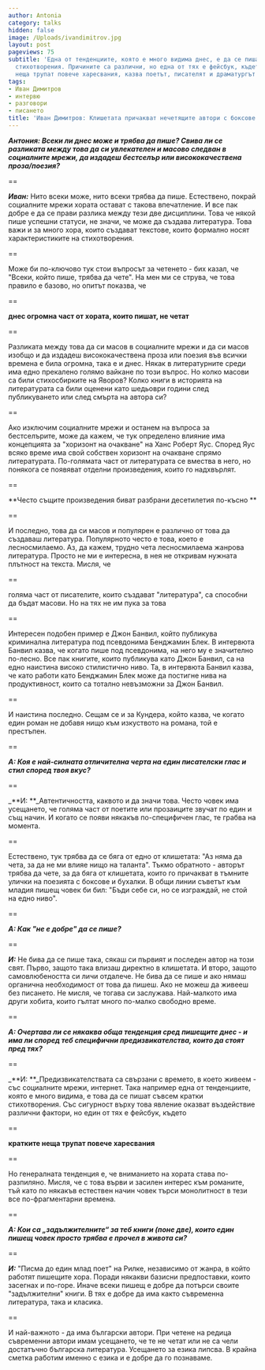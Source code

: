 ```yaml
---
author: Antonia
category: talks
hidden: false
image: /Uploads/ivandimitrov.jpg
layout: post
pageviews: 75
subtitle: 'Eдна от тенденциите, която е много видима днес, е да се пишат съвсем кратки
  стихотворения. Причините са различни, но една от тях е фейсбук, където кратките
  неща трупат повече харесвания, казва поетът, писателят и драматургът '
tags:
- Иван Димитров
- интервю
- разговори
- писането
title: 'Иван Димитров: Клишетата причакват нечетящите автори с боксове и бухалки'
---
```


_**Антония: Всеки ли днес може и трябва да пише? Свива ли се разликата между това да си увлекателен и масово следван в социалните мрежи, да издадеш бестселър или висококачествена проза/поезия?**_

\==

_**Иван:**_ Нито всеки може, нито всеки трябва да пише. Естествено, покрай социалните мрежи хората остават с такова впечатление. И все пак добре е да се прави  разлика между тези две дисциплини. Това че някой пише успешни статуси, не значи, че може да създава литература. Това важи и за много хора, които създават текстове, които формално носят характеристиките на стихотворения. 

\==

Може би по-ключово тук стои въпросът за четенето - бих  казал, че "Всеки, който пише, трябва да чете". На мен ми се струва, че  това правило е базово, но опитът показва, че 

\==

**днес огромна част от  хората, които пишат, не четат**

\==

Разликата между това да си масов в социалните мрежи и да си масов изобщо и да издадеш висококачествена проза или поезия във всички времена е била огромна, така е и днес. Някак в литературните среди има едно прекалено голямо вайкане по този въпрос. Но колко масови са били стихосбирките на Яворов? Колко книги в историята на литературата са били оценени като шедьоври години след публикуването или след смърта на автора си? 

\==

Ако изключим социалните мрежи и останем на въпроса за бестселърите, може да кажем, че тук определено влияние има концепцията за "хоризонт на очакване" на Ханс Роберт Яус. Според Яус всяко време има свой собствен хоризонт на очакване спрямо литературата. По-голямата част от литературата се  вмества в него, но понякога се появяват отделни произведения, които го  надхвърлят. 

\==

**Често същите произведения биват разбрани десетилетия по-късно **

\==

И последно, това да си масов и популярен е различно от това да създаваш литература. Популярното често е това, което е лесносмилаемо. Аз, да кажем, трудно чета лесносмилаема жанрова литература. Просто не ми е интересна, в нея не откривам нужната плътност  на текста. Мисля, че 

\==

голяма част от писателите, които създават "литература", са способни да бъдат масови. Но на тях не им пука за това  

\==

Интересен подобен пример е Джон Банвил, който публикува криминална  литература под псевдонима Бенджамин Блек. В интервюта Банвил казва, че когато пише под псевдонима, на него му е значително по-лесно. Все пак книгите, които публикува като Джон Банвил, са на едно наистина високо стилистично ниво. Та, в интервюта Банвил казва, че като работи като Бенджамин Блек може да постигне нива на продуктивност, които са тотално невъзможни за Джон Банвил. 

\==

И наистина  последно. Сещам се и за Кундера, който казва, че когато един роман не  добавя нищо към изкуството на романа, той е престъпен.

\==

_**А: Коя е най-силната отличителна черта на един писателски глас и стил според твоя вкус?**_

\==

_**И: **_Автентичността, каквото и да значи това. Често човек има усещането, че голяма част от поетите или прозаиците звучат по един и същ начин. И когато се появи някакъв  по-специфичен глас, те грабва на момента. 

\==

Естествено, тук трябва да се бяга от едно от клишетата: "Аз няма да чета, за да не ми влияе нищо на таланта". Тъкмо обратното - авторът трябва да чете, за да бяга от клишетата, които го причакват в тъмните улички на поезията с боксове и бухалки. В общи линии съветът към младия пишещ човек би бил: "Бъди себе си, но се изграждай, не стой на едно ниво". 

\==

_**А: Как "не е добре" да се пише?**_

\==

_**И:**_ Не бива да се пише така, сякаш си първият и последен автор на този свят. Първо, защото така влизаш директно в клишетата. И второ, защото самовлюбеността си личи отдалече. Не бива да се пише и ако нямаш органична необходимост от това да пишеш. Ако не можеш да живееш без писането. Не мисля, че тогава си заслужава. Най-малкото има други хобита, които гълтат много по-малко свободно време. 

\==

_**А: Очертава ли се някаква обща тенденция сред пишещите днес - и има ли според теб специфични предизвикателства, които да стоят пред тях?**_

\==

_**И: **_Предизвикателствата са свързани с времето, в което живеем - със социалните мрежи, интернет. Така например една от тенденциите, която е много видима, е това да се пишат съвсем кратки стихотворения. Със сигурност върху това явление оказват въздействие различни фактори, но един от тях е фейсбук, където 

\==

**кратките неща трупат повече харесвания**

\==

Но генералната тенденция е, че вниманието на хората става по-разпиляно. Мисля, че с това върви и засилен интерес към романите, тъй като по някакъв естествен начин човек търси монолитност в тези все по-фрагментарни времена. 

\==

_**А: Кои са „задължителните“ за теб книги (поне две), които един пишещ човек просто трябва е прочел в живота си?**_

\==

_**И:**_ "Писма до един млад поет" на Рилке, независимо от жанра, в който работят  пишещите хора. Поради някакви базисни предпоставки, които засегнах и по-горе. Иначе всеки пишещ е добре да потърси своите "задължителни" книги. В тях е добре да има както съвременна литература, така и класика. 

\==

И най-важното - да има български автори. При четене на редица съвременни автори имам усещането, че те не четат или не са чели достатъчно българска литература. Усещането за езика липсва. В крайна сметка работим именно с езика и е добре да го познаваме.